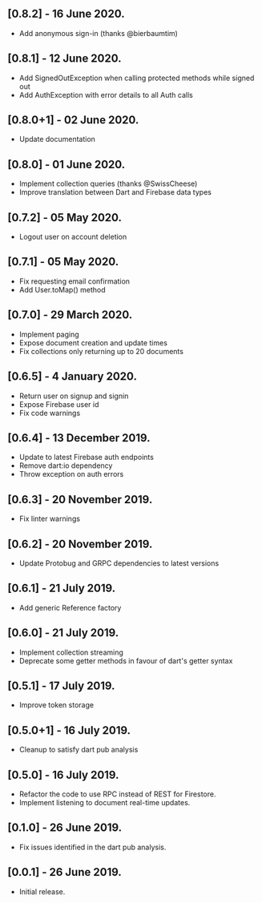 ## [0.8.2] - 16 June 2020.

* Add anonymous sign-in (thanks @bierbaumtim)

## [0.8.1] - 12 June 2020.

* Add SignedOutException when calling protected methods while signed out
* Add AuthException with error details to all Auth calls

## [0.8.0+1] - 02 June 2020.

* Update documentation

## [0.8.0] - 01 June 2020.

* Implement collection queries (thanks @SwissCheese)
* Improve translation between Dart and Firebase data types

## [0.7.2] - 05 May 2020.

* Logout user on account deletion

## [0.7.1] - 05 May 2020.

* Fix requesting email confirmation
* Add User.toMap() method

## [0.7.0] - 29 March 2020.

* Implement paging
* Expose document creation and update times
* Fix collections only returning up to 20 documents

## [0.6.5] - 4 January 2020.

* Return user on signup and signin
* Expose Firebase user id
* Fix code warnings

## [0.6.4] - 13 December 2019.

* Update to latest Firebase auth endpoints
* Remove dart:io dependency
* Throw exception on auth errors

## [0.6.3] - 20 November 2019.

* Fix linter warnings

## [0.6.2] - 20 November 2019.

* Update Protobug and GRPC dependencies to latest versions

## [0.6.1] - 21 July 2019.

* Add generic Reference factory

## [0.6.0] - 21 July 2019.

* Implement collection streaming
* Deprecate some getter methods in favour of dart's getter syntax

## [0.5.1] - 17 July 2019.

* Improve token storage

## [0.5.0+1] - 16 July 2019.

* Cleanup to satisfy dart pub analysis

## [0.5.0] - 16 July 2019.

* Refactor the code to use RPC instead of REST for Firestore.
* Implement listening to document real-time updates.

## [0.1.0] - 26 June 2019.

* Fix issues identified in the dart pub analysis.

## [0.0.1] - 26 June 2019.

* Initial release.
